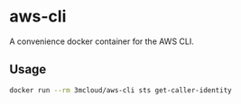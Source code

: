 # aws-cli

A convenience docker container for the AWS CLI.

## Usage

```bash
docker run --rm 3mcloud/aws-cli sts get-caller-identity
```
